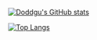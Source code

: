 [![Doddgu's GitHub stats](https://github-readme-stats.vercel.app/api?username=doddgu&show_icons=true)](https://github.com/doddgu)

[![Top Langs](https://github-readme-stats.vercel.app/api/top-langs/?username=doddgu)](https://github.com/doddgu)
